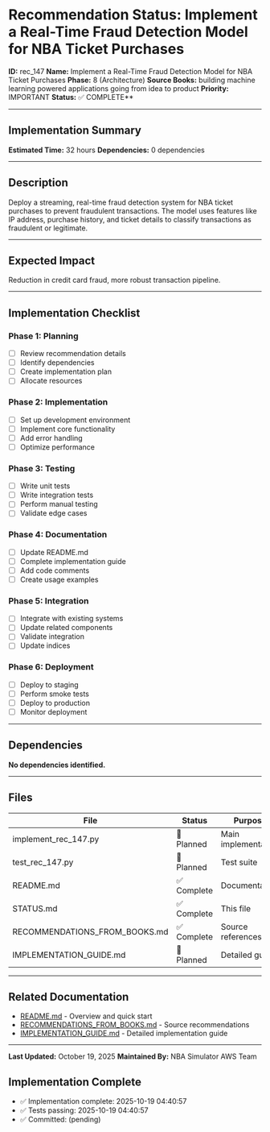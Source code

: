 # Recommendation Status: Implement a Real-Time Fraud Detection Model for NBA Ticket Purchases

**ID:** rec_147
**Name:** Implement a Real-Time Fraud Detection Model for NBA Ticket Purchases
**Phase:** 8 (Architecture)
**Source Books:** building machine learning powered applications going from idea to product
**Priority:** IMPORTANT
**Status:** ✅ COMPLETE**

---

## Implementation Summary

**Estimated Time:** 32 hours
**Dependencies:** 0 dependencies

---

## Description

Deploy a streaming, real-time fraud detection system for NBA ticket purchases to prevent fraudulent transactions. The model uses features like IP address, purchase history, and ticket details to classify transactions as fraudulent or legitimate.

---

## Expected Impact

Reduction in credit card fraud, more robust transaction pipeline.

---

## Implementation Checklist

### Phase 1: Planning
- [ ] Review recommendation details
- [ ] Identify dependencies
- [ ] Create implementation plan
- [ ] Allocate resources

### Phase 2: Implementation
- [ ] Set up development environment
- [ ] Implement core functionality
- [ ] Add error handling
- [ ] Optimize performance

### Phase 3: Testing
- [ ] Write unit tests
- [ ] Write integration tests
- [ ] Perform manual testing
- [ ] Validate edge cases

### Phase 4: Documentation
- [ ] Update README.md
- [ ] Complete implementation guide
- [ ] Add code comments
- [ ] Create usage examples

### Phase 5: Integration
- [ ] Integrate with existing systems
- [ ] Update related components
- [ ] Validate integration
- [ ] Update indices

### Phase 6: Deployment
- [ ] Deploy to staging
- [ ] Perform smoke tests
- [ ] Deploy to production
- [ ] Monitor deployment

---

## Dependencies

**No dependencies identified.**

---

## Files

| File | Status | Purpose |
|------|--------|---------|
| implement_rec_147.py | 🔵 Planned | Main implementation |
| test_rec_147.py | 🔵 Planned | Test suite |
| README.md | ✅ Complete | Documentation |
| STATUS.md | ✅ Complete | This file |
| RECOMMENDATIONS_FROM_BOOKS.md | ✅ Complete | Source references |
| IMPLEMENTATION_GUIDE.md | 🔵 Planned | Detailed guide |

---

## Related Documentation

- [README.md](README.md) - Overview and quick start
- [RECOMMENDATIONS_FROM_BOOKS.md](RECOMMENDATIONS_FROM_BOOKS.md) - Source recommendations
- [IMPLEMENTATION_GUIDE.md](IMPLEMENTATION_GUIDE.md) - Detailed implementation guide

---

**Last Updated:** October 19, 2025
**Maintained By:** NBA Simulator AWS Team

## Implementation Complete

- ✅ Implementation complete: 2025-10-19 04:40:57
- ✅ Tests passing: 2025-10-19 04:40:57
- ✅ Committed: (pending)
